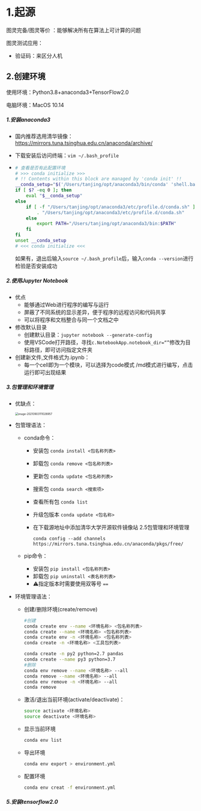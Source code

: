 # 1.起源

图灵完备/图灵等价 ：能够解决所有在算法上可计算的问题

图灵测试应用：

- 验证码：来区分人机

## 2.创建环境

使用环境：Python3.8+anaconda3+TensorFlow2.0

电脑环境：MacOS 10.14	 

##### 1.安装anaconda3

- 国内推荐选用清华镜像：https://mirrors.tuna.tsinghua.edu.cn/anaconda/archive/

- 下载安装后访问终端：`vim ~/.bash_profile`

- ```bash
  # 查看是否有此配置环境
  # >>> conda initialize >>>
  # !! Contents within this block are managed by 'conda init' !!
  __conda_setup="$('/Users/tanjing/opt/anaconda3/bin/conda' 'shell.bash' 'hook' 2> /dev/null)"
  if [ $? -eq 0 ]; then
      eval "$__conda_setup"
  else
      if [ -f "/Users/tanjing/opt/anaconda3/etc/profile.d/conda.sh" ]; then
          . "/Users/tanjing/opt/anaconda3/etc/profile.d/conda.sh"
      else
          export PATH="/Users/tanjing/opt/anaconda3/bin:$PATH"
      fi
  fi
  unset __conda_setup
  # <<< conda initialize <<<	
  ```

  如果有，退出后输入`source ~/.bash_profile`后，输入`conda --version`进行检验是否安装成功

##### 2.使用Jupyter Notebook

- 优点
  - 能够通过Web进行程序的编写与运行
  - 屏蔽了不同系统的显示差异，便于程序的远程访问和代码共享
  - 可以将程序和文档整合与同一个文档之中
- 修改默认目录
  - 创建默认目录：`jupyter notebook --generate-config`
  - 使用VSCode打开路径，寻找`c.NotebookApp.notebook_dir=“”`修改为目标路径，即可访问指定文件夹
- 创建新文件,文件格式为.ipynb：
  - 每一个cell即为一个模块，可以选择为code模式 /md模式进行编写，点击运行即可出现结果

##### 3.包管理和环境管理

- 优缺点：	

  <img src="TensorFlow笔记.assets/image-20210903111026957.png" alt="image-20210903111026957" style="zoom:50%;" />

- 包管理语法：

  - conda命令：

    - 安装包 `conda install <包名称列表> `

    - 卸载包 `conda remove <包名称列表> `

    - 更新包 `conda update <包名称列表> `

    - 搜索包 `conda search <搜索项> `

    - 查看所有包 `conda list `

    - 升级包版本 `conda update <包名称>`

    - 在下载源地址中添加清华大学开源软件镜像站 2.5包管理和环境管理 

      `conda config --add channels https://mirrors.tuna.tsinghua.edu.cn/anaconda/pkgs/free/`

  - pip命令：

    - 安装包 `pip install <包名称列表> `
    - 卸载包 `pip uninstall <表名称列表>`
    - ⚠️指定版本时需要使用双等号 `== `

- 环境管理语法：

  - 创建/删除环境(create/remove)

    ```bash
    #创建
    conda create env --name <环境名称> <包名称列表>
    conda create --name <环境名称> <包名称列表>
    conda create env -n <环境名称> <包名称列表>
    conda create -n <环境名称> <工具包列表>
    
    conda create -n py2 python=2.7 pandas
    conda create --name py3 python=3.7
    #删除
    conda env remove --name <环境名称> --all
    conda remove --name <环境名称> --all
    conda env remove -n <环境名称> --all
    conda remove 
    ```

  - 激活/退出当前环境(activate/deactivate)：

    ```bash
    source activate <环境名称>
    source deactivate <环境名称>
    ```

  - 显示当前环境

    ```bash
    conda env list
    ```

  - 导出环境

    ```bash
    conda env export > environment.yml
    ```

  - 配置环境

    ```bash
    conda env creat -f environment.yml
    ```

##### 5.安装tensorflow2.0

